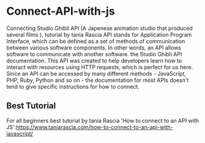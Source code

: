 # Connect-API-with-js
Connecting  Studio Ghibli API (A Japenese animation studio that produced several films ), tutorial by tania Rascia 
API stands for Application Program Interface, which can be defined as a set of methods of communication between various software components. In other words, an API allows software to communicate with another software.
the Studio Ghibli API documentation. This API was created to help developers learn how to interact with resources using HTTP requests, which is perfect for us here. Since an API can be accessed by many different methods - JavaScript, PHP, Ruby, Python and so on - the documentation for most APIs doesn't tend to give specific instructions for how to connect.

## Best Tutorial
For all beginners best tutorial by tania Rascia 'How to connect to an API with JS':https://www.taniarascia.com/how-to-connect-to-an-api-with-javascript/
